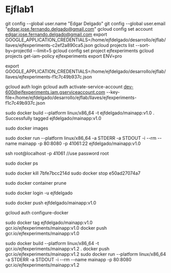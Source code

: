 # Ejflab1

git config --global user.name "Edgar Delgado"
git config --global user.email "edgar.jose.fernando.delgado@gmail.com"
gcloud config set account edgar.jose.fernando.delgado@gmail.com
export GOOGLE_APPLICATION_CREDENTIALS=/home/ejfdelgado/desarrollo/ejflab/llaves/ejfexperiments-c2ef2a890ca5.json
gcloud projects list --sort-by=projectId --limit=5
gcloud config set project ejfexperiments
gcloud projects get-iam-policy ejfexperiments
export ENV=pro


export GOOGLE_APPLICATION_CREDENTIALS=/home/ejfdelgado/desarrollo/ejflab/llaves/ejfexperiments-f1c7c49b937c.json

gcloud auth login
gcloud auth activate-service-account dev-600@ejfexperiments.iam.gserviceaccount.com --key-file=/home/ejfdelgado/desarrollo/ejflab/llaves/ejfexperiments-f1c7c49b937c.json

sudo docker build --platform linux/x86_64 -t ejfdelgado/mainapp:v1.0 .
Successfully tagged ejfdelgado/mainapp:v1.0

sudo docker images

sudo docker run --platform linux/x86_64 -a STDERR -a STDOUT -i --rm --name mainapp -p 80:8080 -p 41061:22 ejfdelgado/mainapp:v1.0

ssh root@localhost -p 41061
//use password root

sudo docker ps

sudo docker kill 7bfe7bcc214d
sudo docker stop e50ad27074a7

sudo docker container prune 

sudo docker login -u ejfdelgado 

sudo docker push ejfdelgado/mainapp:v1.0

gcloud auth configure-docker

sudo docker tag ejfdelgado/mainapp:v1.0 gcr.io/ejfexperiments/mainapp:v1.0
docker push gcr.io/ejfexperiments/mainapp:v1.0






sudo docker build --platform linux/x86_64 -t gcr.io/ejfexperiments/mainapp:v1.2 .
docker push gcr.io/ejfexperiments/mainapp:v1.2
sudo docker run --platform linux/x86_64 -a STDERR -a STDOUT -i --rm --name mainapp -p 80:8080 gcr.io/ejfexperiments/mainapp:v1.2
